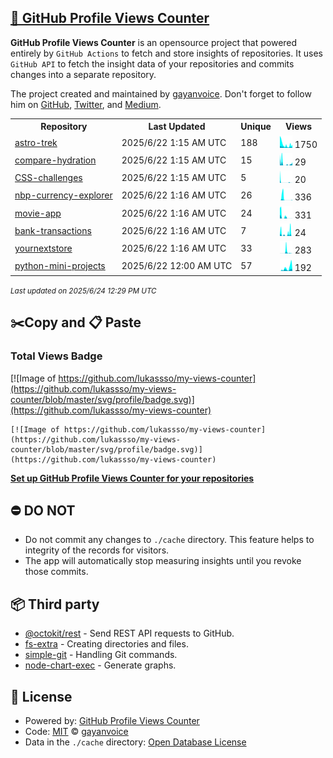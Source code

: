 ## [🚀 GitHub Profile Views Counter](https://github.com/gayanvoice/github-profile-views-counter)
**GitHub Profile Views Counter** is an opensource project that powered entirely by  `GitHub Actions` to fetch and store insights of repositories.
It uses `GitHub API` to fetch the insight data of your repositories and commits changes into a separate repository.

The project created and maintained by [gayanvoice](https://github.com/gayanvoice). Don't forget to follow him on [GitHub](https://github.com/gayanvoice), [Twitter](https://twitter.com/gayanvoice), and [Medium](https://gayanvoice.medium.com/).

<table>
	<tr>
		<th>
			Repository
		</th>
		<th>
			Last Updated
		</th>
		<th>
			Unique
		</th>
		<th>
			Views
		</th>
	</tr>
	<tr>
		<td>
			<a href="https://github.com/lukassso/my-views-counter/tree/master/readme/755990774/year.md">
				astro-trek
			</a>
		</td>
		<td>
			2025/6/22 1:15 AM UTC
		</td>
		<td>
			188
		</td>
		<td>
			<img alt="Response time graph" src="https://github.com/lukassso/my-views-counter/raw/master/graph/755990774/small/year.png" height="20"> 1750
		</td>
	</tr>
	<tr>
		<td>
			<a href="https://github.com/lukassso/my-views-counter/tree/master/readme/761721753/year.md">
				compare-hydration
			</a>
		</td>
		<td>
			2025/6/22 1:15 AM UTC
		</td>
		<td>
			15
		</td>
		<td>
			<img alt="Response time graph" src="https://github.com/lukassso/my-views-counter/raw/master/graph/761721753/small/year.png" height="20"> 29
		</td>
	</tr>
	<tr>
		<td>
			<a href="https://github.com/lukassso/my-views-counter/tree/master/readme/177115510/year.md">
				CSS-challenges
			</a>
		</td>
		<td>
			2025/6/22 1:15 AM UTC
		</td>
		<td>
			5
		</td>
		<td>
			<img alt="Response time graph" src="https://github.com/lukassso/my-views-counter/raw/master/graph/177115510/small/year.png" height="20"> 20
		</td>
	</tr>
	<tr>
		<td>
			<a href="https://github.com/lukassso/my-views-counter/tree/master/readme/840454973/year.md">
				nbp-currency-explorer
			</a>
		</td>
		<td>
			2025/6/22 1:16 AM UTC
		</td>
		<td>
			26
		</td>
		<td>
			<img alt="Response time graph" src="https://github.com/lukassso/my-views-counter/raw/master/graph/840454973/small/year.png" height="20"> 336
		</td>
	</tr>
	<tr>
		<td>
			<a href="https://github.com/lukassso/my-views-counter/tree/master/readme/804536716/year.md">
				movie-app
			</a>
		</td>
		<td>
			2025/6/22 1:16 AM UTC
		</td>
		<td>
			24
		</td>
		<td>
			<img alt="Response time graph" src="https://github.com/lukassso/my-views-counter/raw/master/graph/804536716/small/year.png" height="20"> 331
		</td>
	</tr>
	<tr>
		<td>
			<a href="https://github.com/lukassso/my-views-counter/tree/master/readme/781835747/year.md">
				bank-transactions
			</a>
		</td>
		<td>
			2025/6/22 1:16 AM UTC
		</td>
		<td>
			7
		</td>
		<td>
			<img alt="Response time graph" src="https://github.com/lukassso/my-views-counter/raw/master/graph/781835747/small/year.png" height="20"> 24
		</td>
	</tr>
	<tr>
		<td>
			<a href="https://github.com/lukassso/my-views-counter/tree/master/readme/881994865/year.md">
				yournextstore
			</a>
		</td>
		<td>
			2025/6/22 1:16 AM UTC
		</td>
		<td>
			33
		</td>
		<td>
			<img alt="Response time graph" src="https://github.com/lukassso/my-views-counter/raw/master/graph/881994865/small/year.png" height="20"> 283
		</td>
	</tr>
	<tr>
		<td>
			<a href="https://github.com/lukassso/my-views-counter/tree/master/readme/501758798/year.md">
				python-mini-projects
			</a>
		</td>
		<td>
			2025/6/22 12:00 AM UTC
		</td>
		<td>
			57
		</td>
		<td>
			<img alt="Response time graph" src="https://github.com/lukassso/my-views-counter/raw/master/graph/501758798/small/year.png" height="20"> 192
		</td>
	</tr>
</table>

<small><i>Last updated on 2025/6/24 12:29 PM UTC</i></small>

## ✂️Copy and 📋 Paste
### Total Views Badge
[![Image of https://github.com/lukassso/my-views-counter](https://github.com/lukassso/my-views-counter/blob/master/svg/profile/badge.svg)](https://github.com/lukassso/my-views-counter)

```readme
[![Image of https://github.com/lukassso/my-views-counter](https://github.com/lukassso/my-views-counter/blob/master/svg/profile/badge.svg)](https://github.com/lukassso/my-views-counter)
```
[**Set up GitHub Profile Views Counter for your repositories**](https://github.com/gayanvoice/github-profile-views-counter)
## ⛔ DO NOT
- Do not commit any changes to `./cache` directory. This feature helps to integrity of the records for visitors.
- The app will automatically stop measuring insights until you revoke those commits.
## 📦 Third party

- [@octokit/rest](https://www.npmjs.com/package/@octokit/rest) - Send REST API requests to GitHub.
- [fs-extra](https://www.npmjs.com/package/fs-extra) - Creating directories and files.
- [simple-git](https://www.npmjs.com/package/simple-git) - Handling Git commands.
- [node-chart-exec](https://www.npmjs.com/package/node-chart-exec) - Generate graphs.
## 📄 License
- Powered by: [GitHub Profile Views Counter](https://github.com/gayanvoice/github-profile-views-counter)
- Code: [MIT](./LICENSE) © [gayanvoice](https://github.com/gayanvoice)
- Data in the `./cache` directory: [Open Database License](https://opendatacommons.org/licenses/odbl/1-0/)